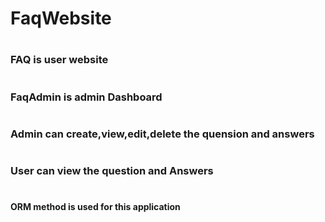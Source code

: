 # FaqWebsite
#  <h3>FAQ is user website </h3>
# <h3>FaqAdmin is admin Dashboard </h3>
# <h3>Admin can create,view,edit,delete the quension and answers </h3>
# <h3> User can view the question and Answers </h3>
# <h4> ORM method is used for this application </h4>
